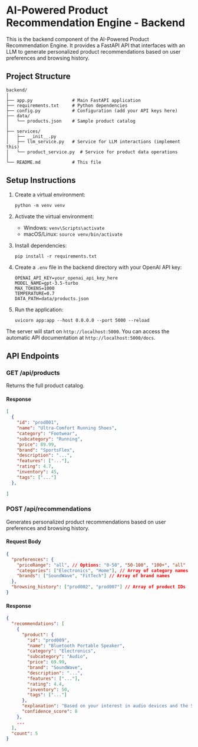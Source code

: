 # AI-Powered Product Recommendation Engine - Backend

This is the backend component of the AI-Powered Product Recommendation Engine. It provides a FastAPI API that interfaces with an LLM to generate personalized product recommendations based on user preferences and browsing history.

## Project Structure

```
backend/
│
├── app.py               # Main FastAPI application
├── requirements.txt     # Python dependencies
├── config.py            # Configuration (add your API keys here)
├── data/
│   └── products.json    # Sample product catalog
│
├── services/
│   ├── __init__.py
│   ├── llm_service.py   # Service for LLM interactions (implement this)
│   └── product_service.py  # Service for product data operations
│
└── README.md            # This file
```

## Setup Instructions

1. Create a virtual environment:
   ```
   python -m venv venv
   ```

2. Activate the virtual environment:
   - Windows: `venv\Scripts\activate`
   - macOS/Linux: `source venv/bin/activate`

3. Install dependencies:
   ```
   pip install -r requirements.txt
   ```

4. Create a `.env` file in the backend directory with your OpenAI API key:
   ```
   OPENAI_API_KEY=your_openai_api_key_here
   MODEL_NAME=gpt-3.5-turbo
   MAX_TOKENS=1000
   TEMPERATURE=0.7
   DATA_PATH=data/products.json
   ```

5. Run the application:
   ```
   uvicorn app:app --host 0.0.0.0 --port 5000 --reload
   ```

The server will start on `http://localhost:5000`. You can access the automatic API documentation at `http://localhost:5000/docs`.

## API Endpoints

### GET /api/products
Returns the full product catalog.

#### Response
```json
[
  {
    "id": "prod001",
    "name": "Ultra-Comfort Running Shoes",
    "category": "Footwear",
    "subcategory": "Running",
    "price": 89.99,
    "brand": "SportsFlex",
    "description": "...",
    "features": ["..."],
    "rating": 4.7,
    "inventory": 45,
    "tags": ["..."]
  },
  
]
```

### POST /api/recommendations
Generates personalized product recommendations based on user preferences and browsing history.

#### Request Body
```json
{
  "preferences": {
    "priceRange": "all", // Options: "0-50", "50-100", "100+", "all"
    "categories": ["Electronics", "Home"], // Array of category names
    "brands": ["SoundWave", "FitTech"] // Array of brand names
  },
  "browsing_history": ["prod002", "prod007"] // Array of product IDs
}
```

#### Response
```json
{
  "recommendations": [
    {
      "product": {
        "id": "prod009",
        "name": "Bluetooth Portable Speaker",
        "category": "Electronics",
        "subcategory": "Audio",
        "price": 69.99,
        "brand": "SoundWave",
        "description": "...",
        "features": ["..."],
        "rating": 4.4,
        "inventory": 50,
        "tags": ["..."]
      },
      "explanation": "Based on your interest in audio devices and the SoundWave brand...",
      "confidence_score": 8
    },
    ...
  ],
  "count": 5
}
```




